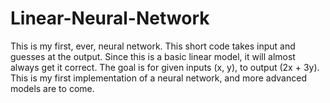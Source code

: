 # Linear-Neural-Network

This is my first, ever, neural network. This short code takes input and guesses at the output. Since this is a basic linear model, 
  it will almost always get it correct. The goal is for given inputs (x, y), to output (2x + 3y). This is my first implementation of
  a neural network, and more advanced models are to come.
